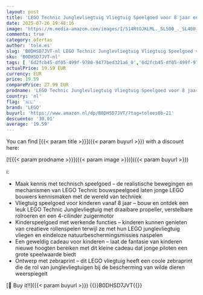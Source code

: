 ```yaml
---
layout: post
title: 'LEGO Technic Junglevliegtuig Vliegtuig Speelgoed voor 8 jaar en Ouder  Bouwpakket voor Kinderen  Jongens en Meisjes  Voertuig Model Cadeau met Propeller  4-Cilinder Zuigmotor en Meer 42198'
date: 2025-07-26 19:48:16
image: 'https://m.media-amazon.com/images/I/514RtOJKLML._SL500_._SL400_.jpg'
comments: true
category: ofertas
author: 'tole.es'
slug: 'B0DHSD7JVT-nl LEGO Technic Junglevliegtuig Vliegtuig Speelgoed voor 8...'
sku: 'B0DHSD7JVT-nl'
tags: [ '6d2fcb45-df05-499f-9780-9477bed321a6_0','6d2fcb45-df05-499f-9780-9477bed321a6_501','Arborist Merchandising Root','Bouw- & constructiespeelgoed','Creatieve spellen','Educatief speelgoed','Self Service','Special Features Stores','Speelgoed & spellen','Speelgoedbouwsets','lego','🇳🇱', ]
actualPrice: 19.59 EUR
currency: EUR
price: 19.59
comparePrice: 27.99 EUR
prodname: 'LEGO Technic Junglevliegtuig Vliegtuig Speelgoed voor 8 jaar en Ouder  Bouwpakket voor Kinderen  Jongens en Meisjes  Voertuig Model Cadeau met Propeller  4-Cilinder Zuigmotor en Meer 42198'
country: 'nl'
flag: '🇳🇱'
brand: 'LEGO'
buyurl: 'https://www.amazon.nl/dp/B0DHSD7JVT/?tag=tolees0b-21'
descuento: '30.01'
average: '19.59'
---
```


You can find [{{< param title >}}]({{< param buyurl >}}) with a discount here:

[![{{< param prodname >}}]({{< param image >}})]({{< param buyurl >}})

ℹ️:

- Maak kennis met technisch speelgoed – de realistische bewegingen en mechanismen van LEGO Technic bouwspeelgoed laten jonge LEGO bouwers kennismaken met de wereld van techniek
- Vliegtuig speelgoed voor kinderen vanaf 8 jaar – bouw en ontdek een leuk LEGO Technic Junglevliegtuig met draaibare propeller, verstelbare rolroeren en een 4-cilinder zuigermotor
- Kinderspeelgoed met werkende functies – kinderen kunnen genieten van creatieve rollenspelen terwijl ze met hun LEGO junglevliegtuig vliegen en eindeloze natuurbeschermingsmissies naspelen
- Een geweldig cadeau voor kinderen – laat de fantasie van kinderen nieuwe hoogten bereiken met dit kleine cadeau dat jonge piloten een grote speelwaarde biedt
- Ontwerp met zebraprint – dit LEGO vliegtuig heeft een coole zebraprint die de rol van junglevliegtuigen bij de bescherming van wilde dieren weerspiegelt

[🛒 Buy it!!]({{< param buyurl >}})
{{<world>}}B0DHSD7JVT{{</world>}}
